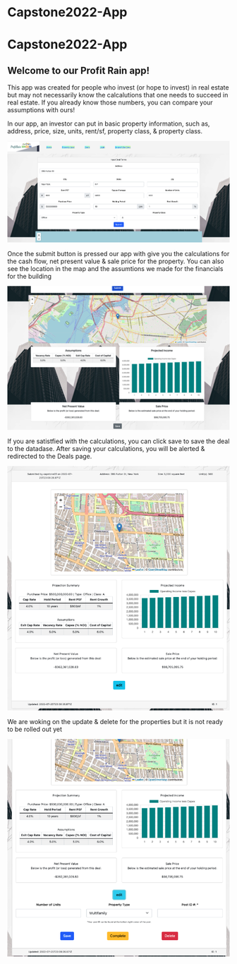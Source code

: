 # Capstone2022-App

# Capstone2022-App


<h2>Welcome to our Profit Rain app!</h2>

<p>This app was created for people who invest (or hope to invest) in real estate but may not necessarily know the calcalutions that one needs to succeed in real estate. If you already know those numbers, you can compare your assumptions with ours!</p>

<p>In our app, an investor can put in basic property information, such as, address, price, size, units, rent/sf, property class, & property class.</p>

![input image](./capstone22/assets/screenshot.png)

<p>Once the submit button is pressed our app with give you the calculations for the cash flow, net present value & sale price for the property. You can also see the location in the map and the assumtions we made for the financials for the building</p>

![input image](./capstone22/assets/screenshot1.png)

<p>If you are satistfied with the  calculations, you can click save to save the deal to the datadase. After saving your calculations, you will be alerted & redirected to the Deals page.</p>

![input image](./capstone22/assets/screenshot2.png)

<p>We are woking on the update & delete for the properties but it is not ready to be rolled out yet</p>

![input image](./capstone22/assets/screenshot3.png)